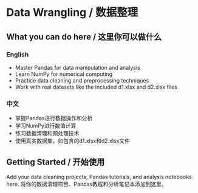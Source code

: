 # Data Wrangling / 数据整理

## What you can do here / 这里你可以做什么

### English
- Master Pandas for data manipulation and analysis
- Learn NumPy for numerical computing
- Practice data cleaning and preprocessing techniques
- Work with real datasets like the included d1.xlsx and d2.xlsx files

### 中文
- 掌握Pandas进行数据操作和分析
- 学习NumPy进行数值计算
- 练习数据清理和预处理技术
- 使用真实数据集，如包含的d1.xlsx和d2.xlsx文件

## Getting Started / 开始使用

Add your data cleaning projects, Pandas tutorials, and analysis notebooks here.
将你的数据清理项目、Pandas教程和分析笔记本添加到这里。